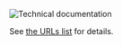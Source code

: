 ![Technical documentation](https://github.com/pagekite/Mailpile/wiki/images/page-technical.png)

See [the URLs list](https://github.com/pagekite/Mailpile/wiki/URLS) for details.